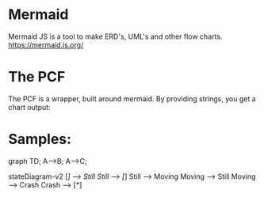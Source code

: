 # Mermaid
Mermaid JS is a tool to make ERD's, UML's and other flow charts.
https://mermaid.js.org/

# The PCF

The PCF is a wrapper, built around mermaid.
By providing strings, you get a chart output:

# Samples:

graph TD; A-->B; A-->C;

stateDiagram-v2
    [*] --> Still
    Still --> [*]
    Still --> Moving
    Moving --> Still
    Moving --> Crash
    Crash --> [*]
    
  
